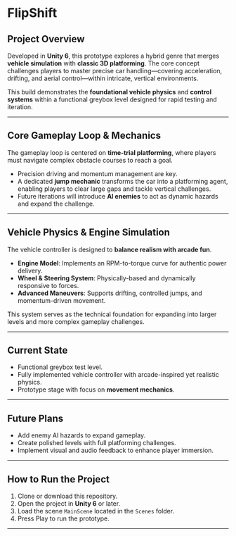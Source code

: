 # FlipShift

## Project Overview

Developed in **Unity 6**, this prototype explores a hybrid genre that merges **vehicle simulation** with **classic 3D platforming**. The core concept challenges players to master precise car handling—covering acceleration, drifting, and aerial control—within intricate, vertical environments.

This build demonstrates the **foundational vehicle physics** and **control systems** within a functional greybox level designed for rapid testing and iteration.

---

## Core Gameplay Loop & Mechanics

The gameplay loop is centered on **time-trial platforming**, where players must navigate complex obstacle courses to reach a goal.

* Precision driving and momentum management are key.
* A dedicated **jump mechanic** transforms the car into a platforming agent, enabling players to clear large gaps and tackle vertical challenges.
* Future iterations will introduce **AI enemies** to act as dynamic hazards and expand the challenge.

---

## Vehicle Physics & Engine Simulation

The vehicle controller is designed to **balance realism with arcade fun**.

* **Engine Model**: Implements an RPM-to-torque curve for authentic power delivery.
* **Wheel & Steering System**: Physically-based and dynamically responsive to forces.
* **Advanced Maneuvers**: Supports drifting, controlled jumps, and momentum-driven movement.

This system serves as the technical foundation for expanding into larger levels and more complex gameplay challenges.

---

## Current State

* Functional greybox test level.
* Fully implemented vehicle controller with arcade-inspired yet realistic physics.
* Prototype stage with focus on **movement mechanics**.

---

## Future Plans

* Add enemy AI hazards to expand gameplay.
* Create polished levels with full platforming challenges.
* Implement visual and audio feedback to enhance player immersion.

---

## How to Run the Project

1. Clone or download this repository.
2. Open the project in **Unity 6** or later.
3. Load the scene `MainScene` located in the `Scenes` folder.
4. Press Play to run the prototype.

---
